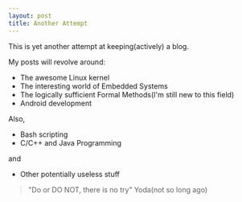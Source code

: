 ```yaml
---
layout: post
title: Another Attempt
---
```


This is yet another attempt at keeping(actively) a blog.

My posts will revolve around:

- The awesome Linux kernel
- The interesting world of Embedded Systems
- The logically sufficient Formal Methods(I'm still new to this field)
- Android development

Also,

- Bash scripting
- C/C++ and Java Programming

and

- Other potentially useless stuff

> "Do or DO NOT, there is no try"
> 	Yoda(not so long ago)
